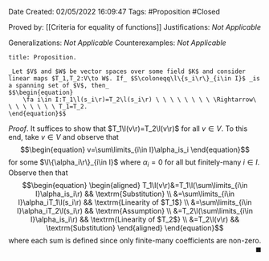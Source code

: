 <div class="topSpace"></div>

Date Created: 02/05/2022 16:09:47
Tags: #Proposition #Closed

Proved by: [[Criteria for equality of functions]]
Justifications: _Not Applicable_

Generalizations: _Not Applicable_
Counterexamples: _Not Applicable_

``` ad-Proposition
title: Proposition.

_Let $V$ and $W$ be vector spaces over some field $K$ and consider linear maps $T_1,T_2:V\to W$. If_ $S\coloneqq\l\{s_i\r\}_{i\in I}$ _is a spanning set of $V$, then_
$$\begin{equation}
    \fa i\in I:T_1\l(s_i\r)=T_2\l(s_i\r) \ \ \ \ \ \ \ \ \Rightarrow\ \ \ \ \ \ \ \ T_1=T_2.
\end{equation}$$

```

_Proof_. It suffices to show that $T_1\l(v\r)=T_2\l(v\r)$ for all $v\in V$. To this end, take $v\in V$ and observe that
$$\begin{equation}
    v=\sum\limits_{i\in I}\alpha_is_i
\end{equation}$$
for some $\l\{\alpha_i\r\}_{i\in I}$ where $\alpha_i=0$ for all but finitely-many $i\in I$. Observe then that
$$\begin{equation}
    \begin{aligned}
        T_1\l(v\r)&=T_1\l(\sum\limits_{i\in I}\alpha_is_i\r) && \textrm{Substitution} \\
        &=\sum\limits_{i\in I}\alpha_iT_1\l(s_i\r) && \textrm{Linearity of $T_1$} \\
        &=\sum\limits_{i\in I}\alpha_iT_2\l(s_i\r) && \textrm{Assumption} \\
        &=T_2\l(\sum\limits_{i\in I}\alpha_is_i\r) && \textrm{Linearity of $T_2$} \\
        &=T_2\l(v\r) && \textrm{Substitution}
    \end{aligned}
\end{equation}$$
where each sum is defined since only finite-many coefficients are non-zero.<span style="float:right;">$\blacksquare$</span>
